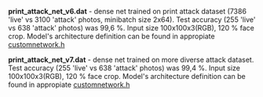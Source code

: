 **print_attack_net_v6.dat** - dense net trained on print attack dataset (7386 'live' vs 3100 'attack' photos, minibatch size 2x64). Test accuracy (255 'live' vs 638 'attack' photos) was 99,6 %. Input size 100x100x3(RGB), 120 % face crop. Model's architecture definition can be found in appropiate [customnetwork.h](https://github.com/pi-null-mezon/FaceAntiSpoofing/blob/a377b2810384bf81a57a4f293ce7e5f33f059621/PrintAttack/CVLearner/customnetwork.h#L43)

**print_attack_net_v7.dat** - dense net trained on more diverse attack dataset. Test accuracy (255 'live' vs 638 'attack' photos) was 99,4 %. Input size 100x100x3(RGB), 120 % face crop. Model's architecture definition can be found in appropiate [customnetwork.h](https://github.com/pi-null-mezon/FaceAntiSpoofing/blob/a377b2810384bf81a57a4f293ce7e5f33f059621/PrintAttack/CVLearner/customnetwork.h#L43)
